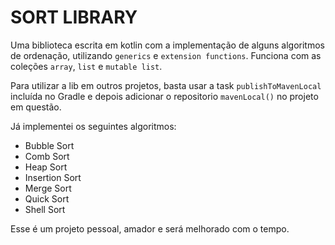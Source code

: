 # SORT LIBRARY
Uma biblioteca escrita em kotlin com a implementação de alguns algoritmos de ordenação, utilizando `generics` e `extension functions`.
Funciona com as coleções `array`, `list` e `mutable list`.

Para utilizar a lib em outros projetos, basta usar a task `publishToMavenLocal` incluída no Gradle e depois adicionar o repositorio `mavenLocal()` no projeto em questão.

Já implementei os seguintes algoritmos:

- Bubble Sort
- Comb Sort
- Heap Sort
- Insertion Sort
- Merge Sort
- Quick Sort
- Shell Sort

Esse é um projeto pessoal, amador e será melhorado com o tempo.


